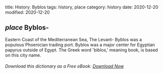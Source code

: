 title: History: Byblos
tags: history, place
category: history
date: 2020-12-20
modified: 2020-12-20

## _place_  Byblos-
Eastern Coast of the Mediterranean Sea, The
Levant-
Byblos was a populous Phoenician trading port.   Byblos was a
major center for Egyptian papyrus outside of Egypt.  The Greek word
'biblos,' meaning book, is based on this city name.


###### Download *this* dictionary as a Free eBook: [Download Now]({static}static/SerfHistoryDictionary.pdf)

